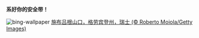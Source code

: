 
**系好你的安全带！**

![bing-wallpaper](https://www.bing.com/th?id=OHR.SplugenPass_ZH-CN8347591461_1920x1080.jpg)
[施布吕根山口，格劳宾登州，瑞士 (© Roberto Moiola/Getty Images)](https://www.bing.com/search?q=%E6%96%BD%E5%B8%83%E5%90%95%E6%A0%B9&amp;form=hpcapt&amp;mkt=zh-cn)
  